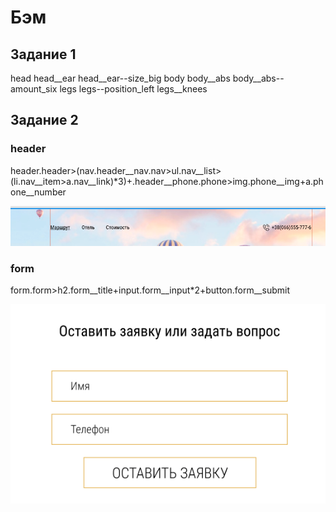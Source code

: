# Бэм
## Задание 1
head
head__ear
head__ear--size_big
body
body__abs
body__abs--amount_six
legs
legs--position_left
legs__knees


## Задание 2
### header

header.header>(nav.header__nav.nav>ul.nav__list>(li.nav__item>a.nav__link)*3)+.header__phone.phone>img.phone__img+a.phone__number

![alt text](pic/Screenshot_1.png)


### form 

form.form>h2.form__title+input.form__input*2+button.form__submit

![Alt text](pic/Screenshot_2.png)